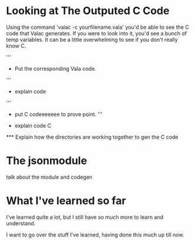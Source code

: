 # Looking at The Outputed C Code
Using the command 'valac -c yourfilename.vala' you'd be able to see the C code that Valac generates. If you were to look into it, you'd see a bunch of temp variables. It can be a little overwhelming to see if you don't really know C. 


'''
* Put the corresponding Vala code.

'''
* explain code

''' 
* put C codeeeeeee to prove point. 
'''

* explain code C

*** Explain how the directories are working together to gen the C code

# The jsonmodule
talk about the module and codegen



# What I've learned so far
I've learned quite a lot, but I still have so much more to learn and understand.

I want to go over the stuff I've learned, having done this much up till now.

